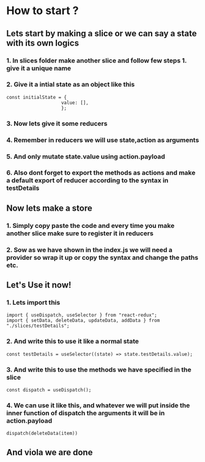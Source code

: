 # How to start ?

## Lets start by making a slice or we can say a state with its own logics

### 1. In slices folder make another slice and follow few steps 1. give it a unique name

### 2. Give it a intial state as an object like this

    const initialState = {
                        value: [],
                        };

### 3. Now lets give it some reducers

### 4. Remember in reducers we will use state,action as arguments

### 5. And only mutate state.value using action.payload

### 6. Also dont forget to export the methods as actions and make a default export of reducer according to the syntax in testDetails

## Now lets make a store

### 1. Simply copy paste the code and every time you make another slice make sure to register it in reducers

### 2. Sow as we have shown in the index.js we will need a provider so wrap it up or copy the syntax and change the paths etc.

## Let's Use it now!

### 1. Lets import this

    import { useDispatch, useSelector } from "react-redux";
    import { setData, deleteData, updateData, addData } from "./slices/testDetails";

### 2. And write this to use it like a normal state

    const testDetails = useSelector((state) => state.testDetails.value);

### 3. And write this to use the methods we have specified in the slice

    const dispatch = useDispatch();

### 4. We can use it like this, and whatever we will put inside the inner function of dispatch the arguments it will be in action.payload

    dispatch(deleteData(item))

## And viola we are done
